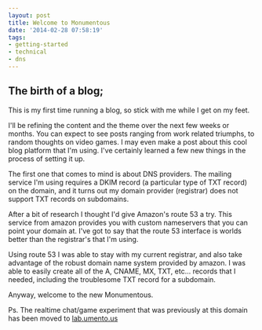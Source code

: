 ```yaml
---
layout: post
title: Welcome to Monumentous
date: '2014-02-28 07:58:19'
tags:
- getting-started
- technical
- dns
---
```


## The birth of a blog;

This is my first time running a blog, so stick with me while I get on my feet.

I'll be refining the content and the theme over the next few weeks or months.  You can expect to see posts ranging from work related triumphs, to  random thoughts on video games.  I may even make a post about this cool blog platform that I'm using.  I've certainly learned a few new things in the process of setting it up.

The first one that comes to mind is about DNS providers.  The mailing service I'm using requires a DKIM record (a particular type of TXT record) on the domain, and it turns out my domain provider (registrar) does not support TXT records on subdomains.

After a bit of research I thought I'd give Amazon's route 53 a try.  This service from amazon provides you with custom nameservers that you can point your domain at.  I've got to say that the route 53 interface is worlds better than the registrar's that I'm using.

Using route 53 I was able to stay with my current registrar, and also take advantage of the robust domain name system provided by amazon.  I was able to easily create all of the A, CNAME, MX, TXT, etc... records that I needed, including the troublesome TXT record for a subdomain.

Anyway, welcome to the new Monumentous.

Ps. The realtime chat/game experiment that was previously at this domain has been moved to [lab.umento.us](http://lab.umento.us)